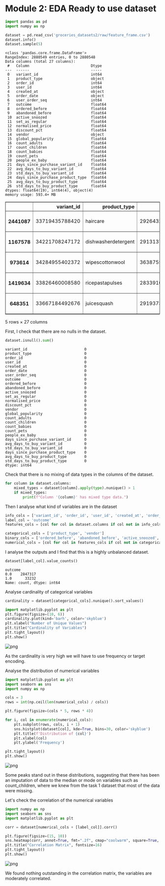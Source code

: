 # Module 2: EDA Ready to use dataset


```python
import pandas as pd
import numpy as np

dataset = pd.read_csv('groceries_datasets2/raw/feature_frame.csv')
dataset.info()
dataset.sample(5)
```

    <class 'pandas.core.frame.DataFrame'>
    RangeIndex: 2880549 entries, 0 to 2880548
    Data columns (total 27 columns):
     #   Column                            Dtype  
    ---  ------                            -----  
     0   variant_id                        int64  
     1   product_type                      object 
     2   order_id                          int64  
     3   user_id                           int64  
     4   created_at                        object 
     5   order_date                        object 
     6   user_order_seq                    int64  
     7   outcome                           float64
     8   ordered_before                    float64
     9   abandoned_before                  float64
     10  active_snoozed                    float64
     11  set_as_regular                    float64
     12  normalised_price                  float64
     13  discount_pct                      float64
     14  vendor                            object 
     15  global_popularity                 float64
     16  count_adults                      float64
     17  count_children                    float64
     18  count_babies                      float64
     19  count_pets                        float64
     20  people_ex_baby                    float64
     21  days_since_purchase_variant_id    float64
     22  avg_days_to_buy_variant_id        float64
     23  std_days_to_buy_variant_id        float64
     24  days_since_purchase_product_type  float64
     25  avg_days_to_buy_product_type      float64
     26  std_days_to_buy_product_type      float64
    dtypes: float64(19), int64(4), object(4)
    memory usage: 593.4+ MB





<div>
<style scoped>
    .dataframe tbody tr th:only-of-type {
        vertical-align: middle;
    }

    .dataframe tbody tr th {
        vertical-align: top;
    }

    .dataframe thead th {
        text-align: right;
    }
</style>
<table border="1" class="dataframe">
  <thead>
    <tr style="text-align: right;">
      <th></th>
      <th>variant_id</th>
      <th>product_type</th>
      <th>order_id</th>
      <th>user_id</th>
      <th>created_at</th>
      <th>order_date</th>
      <th>user_order_seq</th>
      <th>outcome</th>
      <th>ordered_before</th>
      <th>abandoned_before</th>
      <th>...</th>
      <th>count_children</th>
      <th>count_babies</th>
      <th>count_pets</th>
      <th>people_ex_baby</th>
      <th>days_since_purchase_variant_id</th>
      <th>avg_days_to_buy_variant_id</th>
      <th>std_days_to_buy_variant_id</th>
      <th>days_since_purchase_product_type</th>
      <th>avg_days_to_buy_product_type</th>
      <th>std_days_to_buy_product_type</th>
    </tr>
  </thead>
  <tbody>
    <tr>
      <th>2441087</th>
      <td>33719435788420</td>
      <td>haircare</td>
      <td>2926432682116</td>
      <td>3487992971396</td>
      <td>2021-02-20 10:41:47</td>
      <td>2021-02-20 00:00:00</td>
      <td>8</td>
      <td>0.0</td>
      <td>0.0</td>
      <td>0.0</td>
      <td>...</td>
      <td>0.0</td>
      <td>0.0</td>
      <td>1.0</td>
      <td>5.0</td>
      <td>33.0</td>
      <td>34.5</td>
      <td>51.264022</td>
      <td>77.0</td>
      <td>32.0</td>
      <td>28.189363</td>
    </tr>
    <tr>
      <th>1167578</th>
      <td>34221708247172</td>
      <td>dishwasherdetergent</td>
      <td>2913137197188</td>
      <td>3812965056644</td>
      <td>2021-02-03 19:22:13</td>
      <td>2021-02-03 00:00:00</td>
      <td>7</td>
      <td>0.0</td>
      <td>0.0</td>
      <td>0.0</td>
      <td>...</td>
      <td>0.0</td>
      <td>0.0</td>
      <td>0.0</td>
      <td>4.0</td>
      <td>33.0</td>
      <td>36.0</td>
      <td>21.595392</td>
      <td>20.0</td>
      <td>32.0</td>
      <td>25.841947</td>
    </tr>
    <tr>
      <th>973614</th>
      <td>34284955402372</td>
      <td>wipescottonwool</td>
      <td>3638755000452</td>
      <td>3869957292164</td>
      <td>2021-02-25 09:58:37</td>
      <td>2021-02-25 00:00:00</td>
      <td>2</td>
      <td>0.0</td>
      <td>0.0</td>
      <td>0.0</td>
      <td>...</td>
      <td>0.0</td>
      <td>0.0</td>
      <td>0.0</td>
      <td>2.0</td>
      <td>33.0</td>
      <td>35.0</td>
      <td>22.234037</td>
      <td>30.0</td>
      <td>34.0</td>
      <td>27.826713</td>
    </tr>
    <tr>
      <th>1419634</th>
      <td>33826460008580</td>
      <td>ricepastapulses</td>
      <td>2833910923396</td>
      <td>3780814897284</td>
      <td>2020-11-07 11:19:31</td>
      <td>2020-11-07 00:00:00</td>
      <td>2</td>
      <td>0.0</td>
      <td>0.0</td>
      <td>0.0</td>
      <td>...</td>
      <td>0.0</td>
      <td>0.0</td>
      <td>0.0</td>
      <td>2.0</td>
      <td>33.0</td>
      <td>38.0</td>
      <td>28.432376</td>
      <td>30.0</td>
      <td>30.0</td>
      <td>24.276180</td>
    </tr>
    <tr>
      <th>648351</th>
      <td>33667184492676</td>
      <td>juicesquash</td>
      <td>2919373340804</td>
      <td>3767028908164</td>
      <td>2021-02-11 13:04:57</td>
      <td>2021-02-11 00:00:00</td>
      <td>6</td>
      <td>0.0</td>
      <td>0.0</td>
      <td>0.0</td>
      <td>...</td>
      <td>0.0</td>
      <td>0.0</td>
      <td>0.0</td>
      <td>2.0</td>
      <td>33.0</td>
      <td>64.0</td>
      <td>28.198095</td>
      <td>30.0</td>
      <td>27.0</td>
      <td>25.876853</td>
    </tr>
  </tbody>
</table>
<p>5 rows × 27 columns</p>
</div>



First, I check that there are no nulls in the dataset.


```python
dataset.isnull().sum()
```




    variant_id                          0
    product_type                        0
    order_id                            0
    user_id                             0
    created_at                          0
    order_date                          0
    user_order_seq                      0
    outcome                             0
    ordered_before                      0
    abandoned_before                    0
    active_snoozed                      0
    set_as_regular                      0
    normalised_price                    0
    discount_pct                        0
    vendor                              0
    global_popularity                   0
    count_adults                        0
    count_children                      0
    count_babies                        0
    count_pets                          0
    people_ex_baby                      0
    days_since_purchase_variant_id      0
    avg_days_to_buy_variant_id          0
    std_days_to_buy_variant_id          0
    days_since_purchase_product_type    0
    avg_days_to_buy_product_type        0
    std_days_to_buy_product_type        0
    dtype: int64



 Check that there is no mixing of data types in the columns of the dataset.


```python
for column in dataset.columns:
    mixed_types = dataset[column].apply(type).nunique() > 1
    if mixed_types:
        print(f"Column '{column}' has mixed type data.")

```

Then I analyse what kind of variables are in the dataset


```python
info_cols = ['variant_id', 'order_id', 'user_id', 'created_at', 'order_date']
label_col = 'outcome'
features_cols = [col for col in dataset.columns if col not in info_cols + [label_col]]

categorical_cols = ['product_type', 'vendor']
binary_cols = ['ordered_before', 'abandoned_before', 'active_snoozed', 'set_as_regular']
numerical_cols = [col for col in features_cols if col not in categorical_cols + binary_cols]
```

I analyse the outputs and I find that this is a highly unbalanced dataset.


```python
dataset[label_col].value_counts()
```




    outcome
    0.0    2847317
    1.0      33232
    Name: count, dtype: int64



Analyse cardinality of categorical variables


```python
cardinality = dataset[categorical_cols].nunique().sort_values()

import matplotlib.pyplot as plt
plt.figure(figsize=(10, 6))
cardinality.plot(kind='barh', color='skyblue')
plt.xlabel("Number of Unique Values")
plt.title("Cardinality of Variables")
plt.tight_layout()
plt.show()
```


    
![png](02_eda_groceries_ready_dataset_files/02_eda_groceries_ready_dataset_11_0.png)
    


As the cardinality is very high we will have to use frequency or target encoding.

Analyse the distribution of numerical variables


```python
import matplotlib.pyplot as plt
import seaborn as sns
import numpy as np

cols = 3
rows = int(np.ceil(len(numerical_cols) / cols))

plt.figure(figsize=(cols * 5, rows * 4))

for i, col in enumerate(numerical_cols):
    plt.subplot(rows, cols, i + 1)
    sns.histplot(dataset[col], kde=True, bins=30, color='skyblue')
    plt.title(f'Distribution of {col}')
    plt.xlabel(col)
    plt.ylabel('Frequency')

plt.tight_layout()
plt.show()

```


    
![png](02_eda_groceries_ready_dataset_files/02_eda_groceries_ready_dataset_14_0.png)
    


Some peaks stand out in these distributions, suggesting that there has been an imputation of data to the median or mode on variables such as count_children, where we knew from the task 1 dataset that most of the data were missing.

Let's check the correlation of the numerical variables


```python
import numpy as np
import seaborn as sns
import matplotlib.pyplot as plt

corr = dataset[numerical_cols + [label_col]].corr()

plt.figure(figsize=(15, 10))
sns.heatmap(corr, annot=True, fmt=".2f", cmap="coolwarm", square=True, cbar_kws={"shrink": .8})
plt.title("Correlation Matrix", fontsize=16)
plt.tight_layout()
plt.show()
```


    
![png](02_eda_groceries_ready_dataset_files/02_eda_groceries_ready_dataset_17_0.png)
    


We found nothing outstanding in the correlation matrix, the variables are moderately correlated.
